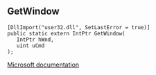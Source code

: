 ## GetWindow

```
[DllImport("user32.dll", SetLastError = true)]
public static extern IntPtr GetWindow(
   IntPtr hWnd,
   uint uCmd
);
```

[Microsoft documentation](https://docs.microsoft.com/en-us/windows/win32/api/winuser/nf-winuser-getwindow)

